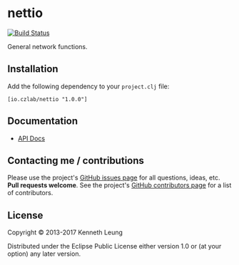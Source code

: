 # nettio

[![Build Status](https://travis-ci.org/llnek/nettio.svg?branch=master)](https://travis-ci.org/llnek/nettio)

General network functions.

## Installation

Add the following dependency to your `project.clj` file:

    [io.czlab/nettio "1.0.0"]

## Documentation

* [API Docs](https://llnek.github.io/nettio/)


## Contacting me / contributions

Please use the project's [GitHub issues page] for all questions, ideas, etc. **Pull requests welcome**. See the project's [GitHub contributors page] for a list of contributors.

## License

Copyright © 2013-2017 Kenneth Leung

Distributed under the Eclipse Public License either version 1.0 or (at
your option) any later version.

<!--- links (repos) -->
[CHANGELOG]: https://github.com/llnek/nettio/releases
[GitHub issues page]: https://github.com/llnek/nettio/issues
[GitHub contributors page]: https://github.com/llnek/nettio/graphs/contributors






